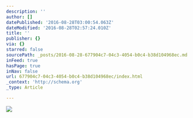 ```yaml
---
description: ''
author: []
datePublished: '2016-08-28T03:00:54.063Z'
dateModified: '2016-08-28T02:57:24.010Z'
title: ''
publisher: {}
via: {}
starred: false
sourcePath: _posts/2016-08-28-677904c7-04c3-4054-b0c4-b38d104968ec.md
inFeed: true
hasPage: true
inNav: false
url: 677904c7-04c3-4054-b0c4-b38d104968ec/index.html
_context: 'http://schema.org'
_type: Article

---
```

![](https://the-grid-user-content.s3-us-west-2.amazonaws.com/14d298e3-1cff-47bf-9c50-559f61f86c3f.jpg)